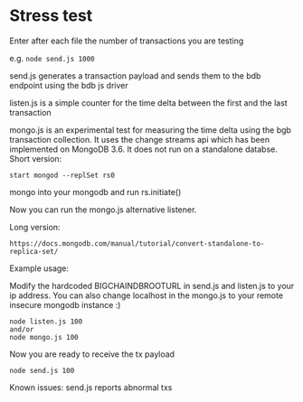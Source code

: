 # Stress test

Enter after each file the number of transactions you are testing

e.g.
```node send.js 1000```

send.js generates a transaction payload and sends them to the bdb endpoint using the bdb js driver

listen.js is a simple counter for the time delta between the first and the last transaction

mongo.js is an experimental test for measuring the time delta using the bgb transaction collection. It uses the change streams api which has been implemented on MongoDB 3.6. It does not run on a standalone databse. Short version:

```sudo stop mongodb service
start mongod --replSet rs0
```

mongo into your mongodb and run rs.initiate()

Now you can run the mongo.js alternative listener.

Long version:

```https://docs.mongodb.com/manual/tutorial/convert-standalone-to-replica-set/```

Example usage:

Modify the hardcoded BIGCHAINDBROOTURL in send.js and listen.js to your ip address. You can also change localhost in the mongo.js to your remote insecure mongodb instance :)

```
node listen.js 100 
and/or
node mongo.js 100
```
Now you are ready to receive the tx payload
```
node send.js 100
```


Known issues:
send.js reports abnormal txs
